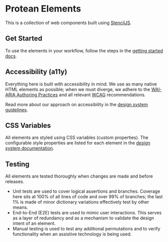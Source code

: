 # Protean Elements

This is a collection of web components built using [StencilJS](https://stenciljs.com/docs/introduction).

## Get Started

To use the elements in your workflow, follow the steps in the [getting started docs](https://design.protean.studio/#/getting-started).

## Accessibility (a11y)

Everything here is built with accessibility in mind. We use as many native HTML elements as possible; when we must diverge, we adhere to the [WAI-ARIA Authoring Practices](https://www.w3.org/TR/wai-aria-practices-1.2/) and all relevant [WCAG](https://w3c.github.io/silver/guidelines/) recommendations.

Read more about our approach on accessibility in the [design system guidelines](https://design.protean.studio/#/guidelines/accessibility).

## CSS Variables

All elements are styled using CSS variables (custom properties). The configurable style properties are listed for each element in the [design system documentation](https://design.protean.studio).

## Testing

All elements are tested thoroughly when changes are made and before releases.

-   Unit tests are used to cover logical assertions and branches. Coverage here sits at 100% of all lines of code and over 99% of branches; the last 1% is made of minor dictionary variations effectively test by other means.
-   End-to-End (E2E) tests are used to mimic user interactions. This serves as a layer of redundancy and as a mechanism to validate the design intent of an element.
-   Manual testing is used to test any additional permutations and to verify functionality when an assistive technology is being used.
